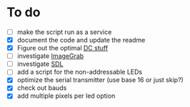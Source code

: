 # To do

- [ ] make the script run as a service
- [x] document the code and update the readme
- [x] Figure out the optimal [DC stuff](https://docs.microsoft.com/en-us/windows/win32/api/winuser/nf-winuser-getdc)
- [ ] investigate [ImageGrab](https://www.geeksforgeeks.org/pyhton-pil-imagegrab-grab-method/)
- [ ] investigate [SDL](https://stackoverflow.com/questions/1934151/direct-screen-pixel-framebuffer-access)
- [ ] add a script for the non-addressable LEDs
- [x] optimize the serial transmitter (use base 16 or just skip?)
- [x] check out bauds
- [x] add multiple pixels per led option

